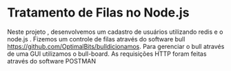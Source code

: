 # Tratamento de Filas no Node.js 
Neste projeto , desenvolvemos um cadastro de usuários utilizando redis e o node.js . Fizemos um controle de filas através do software bull https://github.com/OptimalBits/bulldicionamos. Para gerenciar o bull através de uma GUI utilizamos o bull-board. As requisições HTTP foram feitas através do software POSTMAN

